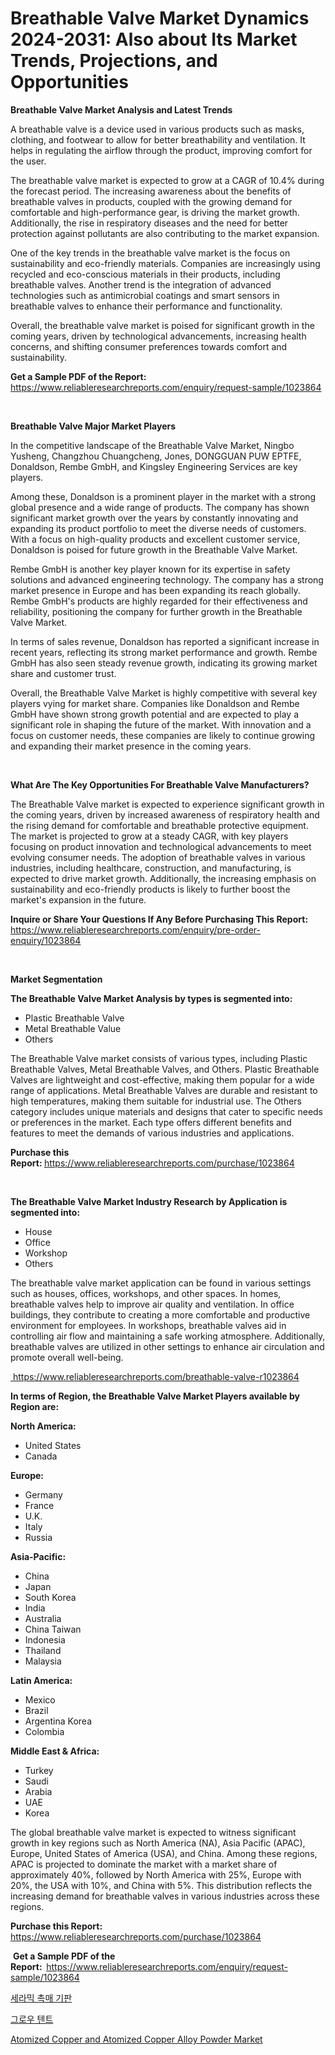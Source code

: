 <p><h1>Breathable Valve Market Dynamics 2024-2031: Also about Its Market Trends, Projections, and Opportunities</h1></p><p><strong>Breathable Valve Market Analysis and Latest Trends</strong></p>
<p><p>A breathable valve is a device used in various products such as masks, clothing, and footwear to allow for better breathability and ventilation. It helps in regulating the airflow through the product, improving comfort for the user.</p><p>The breathable valve market is expected to grow at a CAGR of 10.4% during the forecast period. The increasing awareness about the benefits of breathable valves in products, coupled with the growing demand for comfortable and high-performance gear, is driving the market growth. Additionally, the rise in respiratory diseases and the need for better protection against pollutants are also contributing to the market expansion.</p><p>One of the key trends in the breathable valve market is the focus on sustainability and eco-friendly materials. Companies are increasingly using recycled and eco-conscious materials in their products, including breathable valves. Another trend is the integration of advanced technologies such as antimicrobial coatings and smart sensors in breathable valves to enhance their performance and functionality.</p><p>Overall, the breathable valve market is poised for significant growth in the coming years, driven by technological advancements, increasing health concerns, and shifting consumer preferences towards comfort and sustainability.</p></p>
<p><strong>Get a Sample PDF of the Report:&nbsp;</strong> <a href="https://www.reliableresearchreports.com/enquiry/request-sample/1023864">https://www.reliableresearchreports.com/enquiry/request-sample/1023864</a></p>
<p>&nbsp;</p>
<p><strong>Breathable Valve Major Market Players</strong></p>
<p><p>In the competitive landscape of the Breathable Valve Market, Ningbo Yusheng, Changzhou Chuangcheng, Jones, DONGGUAN PUW EPTFE, Donaldson, Rembe GmbH, and Kingsley Engineering Services are key players. </p><p>Among these, Donaldson is a prominent player in the market with a strong global presence and a wide range of products. The company has shown significant market growth over the years by constantly innovating and expanding its product portfolio to meet the diverse needs of customers. With a focus on high-quality products and excellent customer service, Donaldson is poised for future growth in the Breathable Valve Market.</p><p>Rembe GmbH is another key player known for its expertise in safety solutions and advanced engineering technology. The company has a strong market presence in Europe and has been expanding its reach globally. Rembe GmbH's products are highly regarded for their effectiveness and reliability, positioning the company for further growth in the Breathable Valve Market.</p><p>In terms of sales revenue, Donaldson has reported a significant increase in recent years, reflecting its strong market performance and growth. Rembe GmbH has also seen steady revenue growth, indicating its growing market share and customer trust.</p><p>Overall, the Breathable Valve Market is highly competitive with several key players vying for market share. Companies like Donaldson and Rembe GmbH have shown strong growth potential and are expected to play a significant role in shaping the future of the market. With innovation and a focus on customer needs, these companies are likely to continue growing and expanding their market presence in the coming years.</p></p>
<p>&nbsp;</p>
<p><strong>What Are The Key Opportunities For Breathable Valve Manufacturers?</strong></p>
<p><p>The Breathable Valve market is expected to experience significant growth in the coming years, driven by increased awareness of respiratory health and the rising demand for comfortable and breathable protective equipment. The market is projected to grow at a steady CAGR, with key players focusing on product innovation and technological advancements to meet evolving consumer needs. The adoption of breathable valves in various industries, including healthcare, construction, and manufacturing, is expected to drive market growth. Additionally, the increasing emphasis on sustainability and eco-friendly products is likely to further boost the market's expansion in the future.</p></p>
<p><strong>Inquire or Share Your Questions If Any Before Purchasing This Report:</strong> <a href="https://www.reliableresearchreports.com/enquiry/pre-order-enquiry/1023864">https://www.reliableresearchreports.com/enquiry/pre-order-enquiry/1023864</a></p>
<p>&nbsp;</p>
<p><strong>Market Segmentation</strong></p>
<p><strong>The Breathable Valve Market Analysis by types is segmented into:</strong></p>
<p><ul><li>Plastic Breathable Valve</li><li>Metal Breathable Value</li><li>Others</li></ul></p>
<p><p>The Breathable Valve market consists of various types, including Plastic Breathable Valves, Metal Breathable Valves, and Others. Plastic Breathable Valves are lightweight and cost-effective, making them popular for a wide range of applications. Metal Breathable Valves are durable and resistant to high temperatures, making them suitable for industrial use. The Others category includes unique materials and designs that cater to specific needs or preferences in the market. Each type offers different benefits and features to meet the demands of various industries and applications.</p></p>
<p><strong>Purchase this Report:&nbsp;</strong><a href="https://www.reliableresearchreports.com/purchase/1023864">https://www.reliableresearchreports.com/purchase/1023864</a></p>
<p>&nbsp;</p>
<p><strong>The Breathable Valve Market Industry Research by Application is segmented into:</strong></p>
<p><ul><li>House</li><li>Office</li><li>Workshop</li><li>Others</li></ul></p>
<p><p>The breathable valve market application can be found in various settings such as houses, offices, workshops, and other spaces. In homes, breathable valves help to improve air quality and ventilation. In office buildings, they contribute to creating a more comfortable and productive environment for employees. In workshops, breathable valves aid in controlling air flow and maintaining a safe working atmosphere. Additionally, breathable valves are utilized in other settings to enhance air circulation and promote overall well-being.</p></p>
<p><a href="https://www.reliableresearchreports.com/breathable-valve-r1023864">&nbsp;https://www.reliableresearchreports.com/breathable-valve-r1023864</a></p>
<p><strong>In terms of Region, the Breathable Valve Market Players available by Region are:</strong></p>
<p>
    <p> <strong> North America: </strong>
        <ul>
            <li>United States</li>
            <li>Canada</li>
        </ul>
        </p> 
    <p> <strong> Europe: </strong>
        <ul>
            <li>Germany</li>
            <li>France</li>
            <li>U.K.</li>
            <li>Italy</li>
            <li>Russia</li>
        </ul>
        </p> 
    <p> <strong> Asia-Pacific: </strong>
        <ul>
            <li>China</li>
            <li>Japan</li>
            <li>South Korea</li>
            <li>India</li>
            <li>Australia</li>
            <li>China Taiwan</li>
            <li>Indonesia</li>
            <li>Thailand</li>
            <li>Malaysia</li>
        </ul>
        </p> 
    <p> <strong> Latin America: </strong>
        <ul>
            <li>Mexico</li>
            <li>Brazil</li>
            <li>Argentina Korea</li>
            <li>Colombia</li>
        </ul>
        </p> 
    <p> <strong> Middle East & Africa: </strong>
        <ul>
            <li>Turkey</li>
            <li>Saudi</li>
            <li>Arabia</li>
            <li>UAE</li>
            <li>Korea</li>
        </ul>
    </p>
    </p>
<p><p>The global breathable valve market is expected to witness significant growth in key regions such as North America (NA), Asia Pacific (APAC), Europe, United States of America (USA), and China. Among these regions, APAC is projected to dominate the market with a market share of approximately 40%, followed by North America with 25%, Europe with 20%, the USA with 10%, and China with 5%. This distribution reflects the increasing demand for breathable valves in various industries across these regions.</p></p>
<p><strong>Purchase this Report: </strong><a href="https://www.reliableresearchreports.com/purchase/1023864">https://www.reliableresearchreports.com/purchase/1023864</a></p>
<p>&nbsp;<strong>Get a Sample PDF of the Report:&nbsp;&nbsp;</strong><a href="https://www.reliableresearchreports.com/enquiry/request-sample/1023864">https://www.reliableresearchreports.com/enquiry/request-sample/1023864</a></p>
<p><strong></strong></p>
<p><p><a href="https://medium.com/@tammyholmes1955/%EC%84%B8%EB%9D%BC%EB%AF%B9-%EC%B4%89%EB%A7%A4-%EA%B8%B0%ED%8C%90-%EC%8B%9C%EC%9E%A5-%EA%B7%9C%EB%AA%A8-%EC%8B%9C%EC%9E%A5-%EC%A0%84%EB%A7%9D-%EB%B0%8F-%EC%8B%9C%EC%9E%A5-%EC%98%88%EC%B8%A1-2024%EB%85%84%EB%B6%80%ED%84%B0-2031%EB%85%84-40e202c7b45f">세라믹 촉매 기판</a></p><p><a href="https://medium.com/@allanchulist567567jdf/quot-%EC%84%B1%EC%9E%A5-%ED%85%90%ED%8A%B8-%EC%8B%9C%EC%9E%A5-%EC%A7%80%ED%91%9C-%ED%95%B4%EB%8F%85-%EC%8B%9C%EC%9E%A5-%EC%A0%90%EC%9C%A0%EC%9C%A8-%ED%8A%B8%EB%A0%8C%EB%93%9C-%EB%B0%8F-%EC%84%B1%EC%9E%A5-%EC%96%91%EC%83%81-quot-3e7fb9e6f206">그로우 텐트</a></p><p><a href="https://issuu.com/reportprime-2/docs/atomized-copper-and-atomized-copper-alloy-powder-m">Atomized Copper and Atomized Copper Alloy Powder Market</a></p></p>